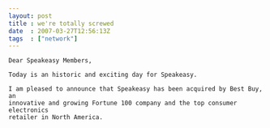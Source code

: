 ```yaml
---
layout: post
title : we're totally screwed
date  : 2007-03-27T12:56:13Z
tags  : ["network"]
---
```

    Dear Speakeasy Members,

    Today is an historic and exciting day for Speakeasy.

    I am pleased to announce that Speakeasy has been acquired by Best Buy, an
    innovative and growing Fortune 100 company and the top consumer electronics
    retailer in North America.


